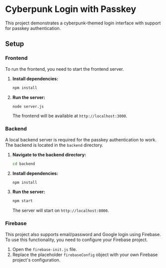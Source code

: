 # Cyberpunk Login with Passkey

This project demonstrates a cyberpunk-themed login interface with support for passkey authentication.

## Setup

### Frontend

To run the frontend, you need to start the frontend server.

1.  **Install dependencies:**
    ```bash
    npm install
    ```

2.  **Run the server:**
    ```bash
    node server.js
    ```

    The frontend will be available at `http://localhost:3000`.

### Backend

A local backend server is required for the passkey authentication to work. The backend is located in the `backend` directory.

1.  **Navigate to the backend directory:**
    ```bash
    cd backend
    ```

2.  **Install dependencies:**
    ```bash
    npm install
    ```

3.  **Run the server:**
    ```bash
    npm start
    ```

    The server will start on `http://localhost:8000`.

### Firebase

This project also supports email/password and Google login using Firebase. To use this functionality, you need to configure your Firebase project.

1.  Open the `firebase-init.js` file.
2.  Replace the placeholder `firebaseConfig` object with your own Firebase project's configuration.
